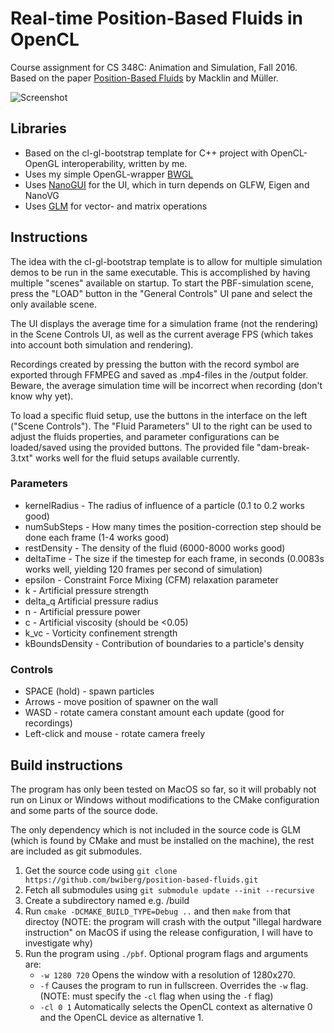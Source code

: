 # Real-time Position-Based Fluids in OpenCL
Course assignment for CS 348C: Animation and Simulation, Fall 2016. Based on the paper [Position-Based Fluids](http://mmacklin.com/pbf_sig_preprint.pdf) by Macklin and Müller.

![Screenshot](https://raw.githubusercontent.com/bwiberg/position-based-fluids/master/screenshot.png "Screenshot")

## Libraries
* Based on the cl-gl-bootstrap template for C++ project with OpenCL-OpenGL interoperability, written by me.
* Uses my simple OpenGL-wrapper [BWGL](https://github.com/bwiberg/bwgl)
* Uses [NanoGUI](https://github.com/wjakob/nanogui) for the UI, which in turn depends on GLFW, Eigen and NanoVG
* Uses [GLM](http://glm.g-truc.net/0.9.8/index.html) for vector- and matrix operations

## Instructions
The idea with the cl-gl-bootstrap template is to allow for multiple simulation demos to be run in the same executable. This is accomplished by having multiple "scenes" available on startup. To start the PBF-simulation scene, press the "LOAD" button in the "General Controls" UI pane and select the only available scene.

The UI displays the average time for a simulation frame (not the rendering) in the Scene Controls UI, as well as the current average FPS (which takes into account both simulation and rendering).

Recordings created by pressing the button with the record symbol are exported through FFMPEG and saved as .mp4-files in the /output folder. Beware, the average simulation time will be incorrect when recording (don't know why yet).

To load a specific fluid setup, use the buttons in the interface on the left ("Scene Controls"). The "Fluid Parameters" UI to the right can be used to adjust the fluids properties, and parameter configurations can be loaded/saved using the provided buttons. The provided file "dam-break-3.txt" works well for the fluid setups available currently.

### Parameters
* kernelRadius - The radius of influence of a particle (0.1 to 0.2 works good)
* numSubSteps - How many times the position-correction step should be done each frame (1-4 works good)
* restDensity - The density of the fluid (6000-8000 works good)
* deltaTime - The size if the timestep for each frame, in seconds (0.0083s works well, yielding 120 frames per second of simulation)
* epsilon - Constraint Force Mixing (CFM) relaxation parameter
* k - Artificial pressure strength
* delta_q  Artificial pressure radius
* n - Artificial pressure power
* c - Artificial viscosity (should be <0.05)
* k_vc - Vorticity confinement strength
* kBoundsDensity - Contribution of boundaries to a particle's density

### Controls
* SPACE (hold) - spawn particles
* Arrows - move position of spawner on the wall
* WASD - rotate camera constant amount each update (good for recordings)
* Left-click and mouse -  rotate camera freely

## Build instructions
The program has only been tested on MacOS so far, so it will probably not run on Linux or Windows without modifications to the CMake configuration and some parts of the source dode. 

The only dependency which is not included in the source code is GLM (which is found by CMake and must be installed on the machine), the rest are included as git submodules. 

1. Get the source code using `git clone https://github.com/bwiberg/position-based-fluids.git`
2. Fetch all submodules using `git submodule update --init --recursive`
3. Create a subdirectory named e.g. /build
4. Run `cmake -DCMAKE_BUILD_TYPE=Debug ..` and then `make` from that directoy (NOTE: the program will crash with the output "illegal hardware instruction" on MacOS if using the release configuration, I will have to investigate why)
5. Run the program using `./pbf`. Optional program flags and arguments are:
    * `-w 1280 720` Opens the window with a resolution of 1280x270.
    * `-f`  Causes the program to run in fullscreen. Overrides the `-w` flag. (NOTE: must specify the `-cl` flag when using the `-f` flag)
    * `-cl 0 1` Automatically selects the OpenCL context as alternative 0 and the OpenCL device as alternative 1.
    